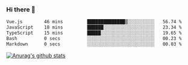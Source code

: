 ### Hi there 👋



<!--
**webB1an/webB1an** is a ✨ _special_ ✨ repository because its `README.md` (this file) appears on your GitHub profile.

Here are some ideas to get you started:

- 🔭 I’m currently working on ...
- 🌱 I’m currently learning ...
- 👯 I’m looking to collaborate on ...
- 🤔 I’m looking for help with ...
- 💬 Ask me about ...
- 📫 How to reach me: ...
- 😄 Pronouns: ...
- ⚡ Fun fact: ...
-->

<!--START_SECTION:waka-->

```txt
Vue.js        46 mins         ██████████████▒░░░░░░░░░░   56.74 %
JavaScript    18 mins         ██████░░░░░░░░░░░░░░░░░░░   23.34 %
TypeScript    15 mins         █████░░░░░░░░░░░░░░░░░░░░   19.65 %
Bash          0 secs          ░░░░░░░░░░░░░░░░░░░░░░░░░   00.23 %
Markdown      0 secs          ░░░░░░░░░░░░░░░░░░░░░░░░░   00.03 %
```

<!--END_SECTION:waka-->


[![Anurag's github stats](https://github-readme-stats.vercel.app/api?username=webB1an&show_icons=true&theme=radical)](https://github.com/anuraghazra/github-readme-stats)

